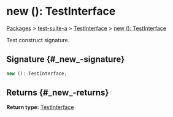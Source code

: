 # new (): TestInterface

[Packages](/) \> [test-suite-a](/test-suite-a/) \> [TestInterface](/test-suite-a/testinterface-interface/) \> [new (): TestInterface](/test-suite-a/testinterface-interface/_new_-constructsignature)

Test construct signature.

## Signature {#\_new\_-signature}

```typescript
new (): TestInterface;
```

## Returns {#\_new\_-returns}

**Return type:** [TestInterface](/test-suite-a/testinterface-interface/)
